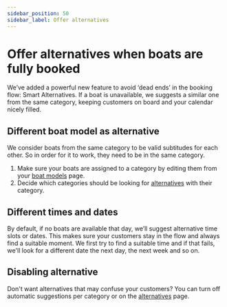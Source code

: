 ```yaml
---
sidebar_position: 50
sidebar_label: Offer alternatives
---
```


# Offer alternatives when boats are fully booked

We’ve added a powerful new feature to avoid ‘dead ends’ in the booking flow: Smart Alternatives. If a boat is unavailable, we suggests a similar one from the same category, keeping customers on board and your calendar nicely filled.

## Different boat model as alternative

We consider boats from the same category to be valid subtitudes for each other. So in order for it to work, they need to be in the same category.

1. Make sure your boats are assigned to a category by editing them from your [boat models](https://dashboard.letsbook.test/models) page.
1. Decide which categories should be looking for [alternatives](https://dashboard.letsbook.test/booking-form/alternatives) with their category.

## Different times and dates

By default, if no boats are available that day, we’ll suggest alternative time slots or dates. This makes sure your customers stay in the flow and always find a suitable moment. We first try to find a suitable time and if that fails, we'll look for a different date the next day, the next week and so on.

## Disabling alternative

Don't want alternatives that may confuse your customers? You can turn off automatic suggestions per category or on the [alternatives](https://dashboard.letsbook.test/booking-form/alternatives) page. 